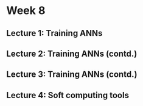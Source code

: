 # Week 8

## Lecture 1: Training ANNs

## Lecture 2: Training ANNs (contd.)

## Lecture 3: Training ANNs (contd.)

## Lecture 4: Soft computing tools
